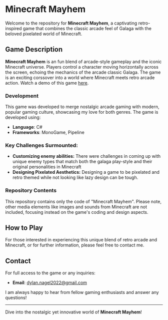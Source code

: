 # Minecraft Mayhem

Welcome to the repository for **Minecraft Mayhem**, a captivating retro-inspired game that combines the classic arcade feel of Galaga with the beloved pixelated world of Minecraft.

## Game Description

**Minecraft Mayhem** is an fun blend of arcade-style gameplay and the iconic Minecraft universe. Players control a character moving horizontally across the screen, echoing the mechanics of the arcade classic Galaga. The game is an exciting corssover into a world where Minecraft meets retro arcade action. Watch a demo of this game [here](https://youtu.be/z5gk4eCsG0k).

### Development

This game was developed to merge nostalgic arcade gaming with modern, popular gaming culture, showcasing my love for both genres. The game is developed using:
- **Language**: C#
- **Frameworks**: MonoGame, Pipeline

### Key Challenges Surmounted:
- **Customizing enemy abilities:** There were challenges in coming up with unique enemy types that match both the galaga play-style and their original personalities in Minecraft
- **Designing Pixelated Aesthetics:** Designing a game to be pixelated and retro themed while not looking like lazy design can be tough.

### Repository Contents

This repository contains only the code of "Minecraft Mayhem". Please note, other media elements like images and sounds from Minecraft are not included, focusing instead on the game's coding and design aspects.

## How to Play

For those interested in experiencing this unique blend of retro arcade and Minecraft, or for further information, please feel free to contact me.

## Contact

For full access to the game or any inquiries:
- **Email**: dylan.nagel2022@gmail.com

I am always happy to hear from fellow gaming enthusiasts and answer any questions!

---

Dive into the nostalgic yet innovative world of **Minecraft Mayhem**!

